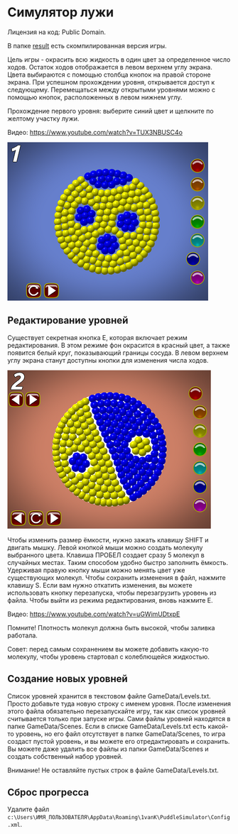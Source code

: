 # Симулятор лужи

Лицензия на код: Public Domain.

В папке [result](result) есть скомпилированная версия игры.

Цель игры - окрасить всю жидкость в один цвет за определенное число ходов. Остаток ходов отображается в левом
верхнем углу экрана. Цвета выбираются с помощью столбца кнопок на правой стороне экрана. При успешном прохождении уровня,
открывается доступ к следующему. Перемещаться между открытыми уровнями можно с помощью кнопок,
расположенных в левом нижнем углу.

Прохождение первого уровня: выберите синий цвет и щелкните по желтому участку лужи.

Видео: https://www.youtube.com/watch?v=TUX3NBUSC4o

![Screenshot](images/play.png)

## Редактирование уровней

Существует секретная кнопка E, которая включает режим редактирования. В этом режиме
фон окрасится в красный цвет, а также появится белый круг, показывающий границы сосуда.
В левом верхнем углу экрана станут доступны кнопки для изменения числа ходов.

![Screenshot](images/editor.png)

Чтобы изменить размер ёмкости, нужно зажать клавишу SHIFT и двигать мышку.
Левой кнопкой мыши можно создать молекулу выбранного цвета. Клавиша ПРОБЕЛ
создает сразу 5 молекул в случайных местах. Таким способом удобно быстро заполнить ёмкость.
Удерживая правую кнопку мыши можно менять цвет уже существующих молекул.
Чтобы сохранить изменения в файл, нажмите клавишу S. Если вам нужно откатить
изменения, вы можете использовать кнопку перезапуска, чтобы перезагрузить
уровень из файла. Чтобы выйти из режима редактирования, вновь нажмите E.

Видео: https://www.youtube.com/watch?v=uGWimUDtxpE

Помните! Плотность молекул должна быть высокой, чтобы заливка работала.

Совет: перед самым сохранением вы можете добавить какую-то молекулу,
чтобы уровень стартовал с колеблющейся жидкостью.

## Создание новых уровней

Список уровней хранится в текстовом файле GameData/Levels.txt.
Просто добавьте туда новую строку с именем уровня. После изменения этого файла
обязательно перезапускайте игру, так как список уровней считывается только при
запуске игры. Сами файлы уровней находятся в папке GameData/Scenes.
Если в списке GameData/Levels.txt есть какой-то уровень, но его файл отсутствует
в папке GameData/Scenes, то игра создаст пустой уровень, и вы можете его
отредактировать и сохранить. Вы можете даже удалить все файлы из папки
GameData/Scenes и создать собственный набор уровней.

Внимание! Не оставляйте пустых строк в файле GameData/Levels.txt.

## Сброс прогресса

Удалите файл `c:\Users\ИМЯ_ПОЛЬЗОВАТЕЛЯ\AppData\Roaming\1vanK\PuddleSimulator\Config.xml`.

